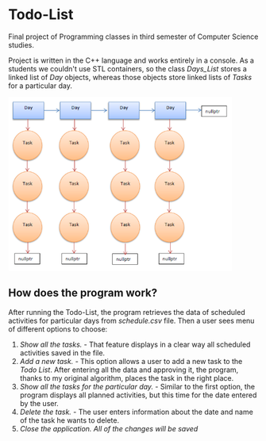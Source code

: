 # Todo-List
Final project of Programming classes in third semester of Computer Science studies.

Project is written in the C++ language and works entirely in a console. As a students we couldn't use STL containers, so the class *Days_List* stores a linked list of *Day* objects, whereas those objects store linked lists of *Tasks* for a particular day.

<img src="img/class-diagram.png" width=450px>

## How does the program work? 

After running the Todo-List, the program retrieves the data of scheduled activities for particular days from *schedule.csv* file. Then a user sees menu of different options to choose:
1. *Show all the tasks.* - That feature displays in a clear way all scheduled activities saved in the file.
2. *Add a new task.* - This option allows a user to add a new task to the *Todo List*. After entering all the data and approving it, the program, thanks to my original algorithm, places the task in the right place.
3. *Show all the tasks for the particular day.* - Similar to the first option, the program displays all planned activities, but this time for the date entered by the user.
4. *Delete the task.* - The user enters information about the date and name of the task he wants to delete.
5. *Close the application. All of the changes will be saved*
